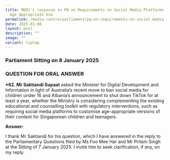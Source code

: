 ```yaml
---
title: MDDI's response to PQ on Requirements on Social Media Platforms to Ensure
  Age Appropriate Use
permalink: /media-centre/parliament/pq-on-requirements-on-social-media-platforms-to-ensure-age-appropriate-use/
date: 2025-01-08
layout: post
description: ""
image: ""
variant: tiptap
---
```

<h3>Parliament Sitting on 8 January 2025</h3>
<h3>QUESTION FOR ORAL ANSWER</h3>
<p><strong>*62. Mr Saktiandi Supaat </strong>asked the Minister for Digital
Development and Information in light of Australia’s recent move to ban
social media for children under 16 and Albania’s announcement to shut down
TikTok for at least a year, whether the Ministry is considering complementing
the existing educational and counselling toolkit with regulatory interventions,
such as requiring social media platforms to customise age-appropriate versions
of their content for Singaporean children and teenagers.</p>
<p><strong>Answer: </strong>
</p>
<p>I thank Mr Saktiandi for his question, which I have answered in the reply
to the Parliamentary Questions filed by Ms Foo Mee Har and Mr Pritam Singh
at the Sitting of 7 January 2025. I invite him to seek clarification, if
any, on my reply.</p>